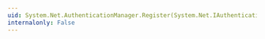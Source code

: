 ```yaml
---
uid: System.Net.AuthenticationManager.Register(System.Net.IAuthenticationModule)
internalonly: False
---
```

